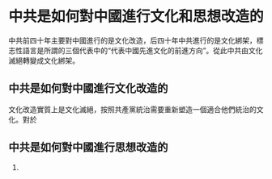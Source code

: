 # 中共是如何對中國進行文化和思想改造的
中共前四十年主要對中國進行的是文化改造，后四十年中共進行的是文化綁架，標志性語言是所謂的三個代表中的“代表中國先進文化的前進方向”。從此中共由文化滅絕轉變成文化綁架。


## 中共是如何對中國進行文化改造的
文化改造實質上是文化滅絕，按照共產黨統治需要重新塑造一個適合他們統治的文化。對於



## 中共是如何對中國進行思想改造的

1.

